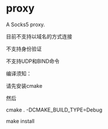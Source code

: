 proxy
=====

A Socks5 proxy.

目前不支持以域名的方式连接

不支持身份验证

不支持UDP和BIND命令

编译须知：

请先安装cmake

然后

cmake . -DCMAKE_BUILD_TYPE=Debug

make install
